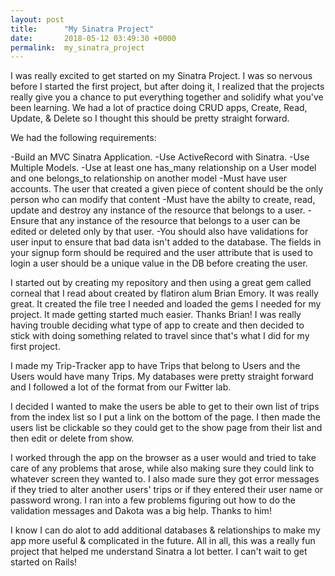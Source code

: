 ```yaml
---
layout: post
title:      "My Sinatra Project"
date:       2018-05-12 03:49:30 +0000
permalink:  my_sinatra_project
---
```




I was really excited to get started on my Sinatra Project. I was so nervous before I started the first project, but after doing it, I realized that the projects really give you  a chance to put everything together and solidify what you've been learning.  We had a lot of practice doing CRUD apps, Create, Read, Update, & Delete so I thought this should be pretty straight forward.

We had the following requirements:

-Build an MVC Sinatra Application.
-Use ActiveRecord with Sinatra.
-Use Multiple Models.
-Use at least one has_many relationship on a User model and one belongs_to relationship on another model
-Must have user accounts. The user that created a given piece of content should be the only person who can  modify that content
-Must have the abilty to create, read, update and destroy any instance of the resource that belongs to a user.
-Ensure that any instance of the resource that belongs to a user can be edited or deleted only by that user.
-You should also have validations for user input to ensure that bad data isn't added to the database. The fields in your signup form should be required and the user attribute that is used to login a user should be a unique value in the DB before creating the user.

I started out by creating my repository and then using a great gem called corneal that I read about created by flatiron alum Brian Emory. It was really great. It created the file tree I needed and loaded the gems I needed for my project. It made getting started much easier. Thanks Brian!  I was really having trouble deciding what type of app to create and then decided to stick with doing something related to travel since that's what I did for my first project.

I made my Trip-Tracker app to have Trips that belong to Users and the Users would have many Trips. My databases were pretty straight forward and I followed a lot of the format from our Fwitter lab. 

I decided I wanted to make the users be able to get to their own list of trips from the index list so I put a link on the bottom of the page. I then made the users list be clickable so they could get to the show page from their list and then edit or delete from show.

I worked through the app on the browser as a user would and tried to take care of any problems that arose, while also making sure they could link to whatever screen they wanted to. I also made sure they got error messages if they tried to alter another users' trips or if they entered their user name or password wrong. 
I ran into a few problems figuring out how to do the validation messages and Dakota was a big help. Thanks to him!  

I know I can do alot to add additional databases & relationships to make my app more useful & complicated in the future. All in all, this was a really fun project that helped me understand Sinatra a lot better. I can't wait to get started on Rails!
